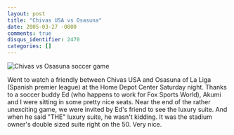 ```yaml
---
layout: post
title: "Chivas USA vs Osasuna"
date: 2005-03-27 -0800
comments: true
disqus_identifier: 2470
categories: []
---
```

 
![Chivas vs Osasuna soccer game](/images/ChivasGame.jpg "Chivas vs Osasuna")

Went to watch a friendly between Chivas USA and Osasuna of La Liga (Spanish premier league) at the Home Depot Center Saturday night. Thanks to a soccer buddy Ed (who happens to work for Fox Sports World), Akumi and I were sitting in some pretty nice seats.
Near the end of the rather unexciting game, we were invited by Ed's friend to see the luxury suite. And when he said "THE" luxury suite, he wasn't kidding. It was the stadium owner's double sized suite right on the 50. Very nice.
 


